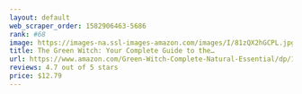 ```yaml
---
layout: default 
﻿web_scraper_order: 1582906463-5686
rank: #68
image: https://images-na.ssl-images-amazon.com/images/I/81zQX2hGCPL.jpg
title: The Green Witch: Your Complete Guide to the…
url: https://www.amazon.com/Green-Witch-Complete-Natural-Essential/dp/150720471X/ref=zg_mw_books_68?_encoding=UTF8&psc=1&refRID=F7CXJB6QSX8DPP0KMBZS
reviews: 4.7 out of 5 stars
price: $12.79 
---
```

